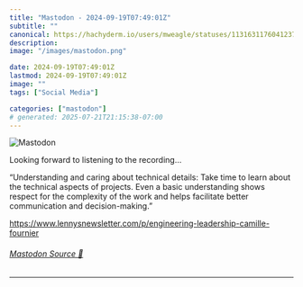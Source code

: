 ```yaml
---
title: "Mastodon - 2024-09-19T07:49:01Z"
subtitle: ""
canonical: https://hachyderm.io/users/mweagle/statuses/113163117604123774
description:
image: "/images/mastodon.png"

date: 2024-09-19T07:49:01Z
lastmod: 2024-09-19T07:49:01Z
image: ""
tags: ["Social Media"]

categories: ["mastodon"]
# generated: 2025-07-21T21:15:38-07:00
---
```

![Mastodon](/images/mastodon.png)

<p>Looking forward to listening to the recording…</p><p>“Understanding and caring about technical details: Take time to learn about the technical aspects of projects. Even a basic understanding shows respect for the complexity of the work and helps facilitate better communication and decision-making.”</p><p><a href="https://www.lennysnewsletter.com/p/engineering-leadership-camille-fournier" target="_blank" rel="nofollow noopener noreferrer" translate="no"><span class="invisible">https://www.</span><span class="ellipsis">lennysnewsletter.com/p/enginee</span><span class="invisible">ring-leadership-camille-fournier</span></a></p>


###### [Mastodon Source 🐘](https://hachyderm.io/@mweagle/113163117604123774)

___

